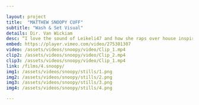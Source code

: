 ```yaml
---

layout: project
title:  "MATTHEW SNOOPY CUFF"
subtitle: "Wash & Set Visual"
details: Dir. Van Wickiam
desc: “I love the sound of Leikeli47 and how she raps over house inspired beats. Also her rap content is very Vogue Ballroom inspired. When I heard her songs, I instantly fell in love.“ <br><br>- Matthew “Snoopy” Cuff, Performer 
embed: https://player.vimeo.com/video/275301307
video: /assets/videos/snoopy/video/Clip_1.mp4
clip2: /assets/videos/snoopy/video/Clip_2.mp4
clip3: /assets/videos/snoopy/video/Clip_1.mp4
link: /films/4.snoopy/
img1: /assets/videos/snoopy/stills/1.png
img2: /assets/videos/snoopy/stills/2.png
img3: /assets/videos/snoopy/stills/3.png
img4: /assets/videos/snoopy/stills/4.png

---
```

